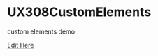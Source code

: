 # UX308CustomElements
custom elements demo 

[Edit Here](https://diy/pwa.dev/~/gh/NidaShanar/UX308CustomElements)
